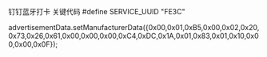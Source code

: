 钉钉蓝牙打卡
关键代码
#define SERVICE_UUID           "FE3C"

advertisementData.setManufacturerData({0x00,0x01,0xB5,0x00,0x02,0x20,0x73,0x26,0x61,0x00,0x00,0x00,0xC4,0xDC,0x1A,0x01,0x83,0x01,0x10,0x00,0x00,0x0F});